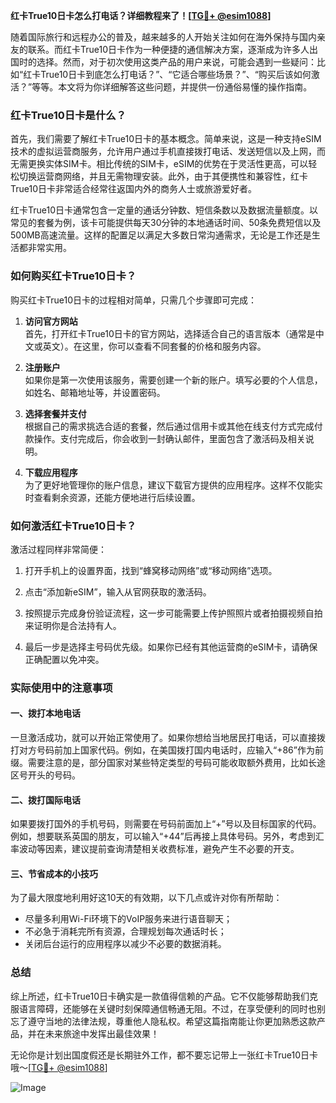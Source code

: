 **红卡True10日卡怎么打电话？详细教程来了！[[TG💪+ @esim1088](https://t.me/s/esim1088)]**

随着国际旅行和远程办公的普及，越来越多的人开始关注如何在海外保持与国内亲友的联系。而红卡True10日卡作为一种便捷的通信解决方案，逐渐成为许多人出国时的选择。然而，对于初次使用这类产品的用户来说，可能会遇到一些疑问：比如“红卡True10日卡到底怎么打电话？”、“它适合哪些场景？”、“购买后该如何激活？”等等。本文将为你详细解答这些问题，并提供一份通俗易懂的操作指南。

### 红卡True10日卡是什么？

首先，我们需要了解红卡True10日卡的基本概念。简单来说，这是一种支持eSIM技术的虚拟运营商服务，允许用户通过手机直接拨打电话、发送短信以及上网，而无需更换实体SIM卡。相比传统的SIM卡，eSIM的优势在于灵活性更高，可以轻松切换运营商网络，并且无需物理安装。此外，由于其便携性和兼容性，红卡True10日卡非常适合经常往返国内外的商务人士或旅游爱好者。

红卡True10日卡通常包含一定量的通话分钟数、短信条数以及数据流量额度。以常见的套餐为例，该卡可能提供每天30分钟的本地通话时间、50条免费短信以及500MB高速流量。这样的配置足以满足大多数日常沟通需求，无论是工作还是生活都非常实用。

### 如何购买红卡True10日卡？

购买红卡True10日卡的过程相对简单，只需几个步骤即可完成：

1. **访问官方网站**  
   首先，打开红卡True10日卡的官方网站，选择适合自己的语言版本（通常是中文或英文）。在这里，你可以查看不同套餐的价格和服务内容。

2. **注册账户**  
   如果你是第一次使用该服务，需要创建一个新的账户。填写必要的个人信息，如姓名、邮箱地址等，并设置密码。

3. **选择套餐并支付**  
   根据自己的需求挑选合适的套餐，然后通过信用卡或其他在线支付方式完成付款操作。支付完成后，你会收到一封确认邮件，里面包含了激活码及相关说明。

4. **下载应用程序**  
   为了更好地管理你的账户信息，建议下载官方提供的应用程序。这样不仅能实时查看剩余资源，还能方便地进行后续设置。

### 如何激活红卡True10日卡？

激活过程同样非常简便：

1. 打开手机上的设置界面，找到“蜂窝移动网络”或“移动网络”选项。
   
2. 点击“添加新eSIM”，输入从官网获取的激活码。

3. 按照提示完成身份验证流程，这一步可能需要上传护照照片或者拍摄视频自拍来证明你是合法持有人。

4. 最后一步是选择主号码优先级。如果你已经有其他运营商的eSIM卡，请确保正确配置以免冲突。

### 实际使用中的注意事项

#### 一、拨打本地电话
一旦激活成功，就可以开始正常使用了。如果你想给当地居民打电话，可以直接拨打对方号码前加上国家代码。例如，在美国拨打国内电话时，应输入“+86”作为前缀。需要注意的是，部分国家对某些特定类型的号码可能收取额外费用，比如长途区号开头的号码。

#### 二、拨打国际电话
如果要拨打国外的手机号码，则需要在号码前面加上“+”号以及目标国家的代码。例如，想要联系英国的朋友，可以输入“+44”后再接上具体号码。另外，考虑到汇率波动等因素，建议提前查询清楚相关收费标准，避免产生不必要的开支。

#### 三、节省成本的小技巧
为了最大限度地利用好这10天的有效期，以下几点或许对你有所帮助：
- 尽量多利用Wi-Fi环境下的VoIP服务来进行语音聊天；
- 不必急于消耗完所有资源，合理规划每次通话时长；
- 关闭后台运行的应用程序以减少不必要的数据消耗。

### 总结

综上所述，红卡True10日卡确实是一款值得信赖的产品。它不仅能够帮助我们克服语言障碍，还能够在关键时刻保障通信畅通无阻。不过，在享受便利的同时也别忘了遵守当地的法律法规，尊重他人隐私权。希望这篇指南能让你更加熟悉这款产品，并在未来旅途中发挥出最佳效果！

无论你是计划出国度假还是长期驻外工作，都不要忘记带上一张红卡True10日卡哦～[[TG💪+ @esim1088](https://t.me/s/esim1088)] 

![Image](https://i.postimg.cc/4NQfJmqS/Snipaste-2025-05-13-00-14-12.png)